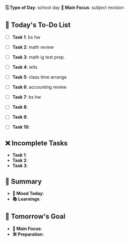 **🗓️ Type of Day**: school day
**🎯 Main Focus**: subject revision

## 📝 Today's To-Do List
- [ ] **Task 1**: bs hw
- [ ] **Task 2**: math review
- [ ] **Task 3**: math ig test prep.
- [ ] **Task 4**: ielts
- [ ] **Task 5**: class time arrange
- [ ] **Task 6**: accounting review
- [ ] **Task 7**: bs hw
- [ ] **Task 8**: 
- [ ] **Task 9**: 
- [ ] **Task 10**: 


## ❌ Incomplete Tasks
- **Task 1**: 
- **Task 2**: 
- **Task 3**: 

## 🌟 Summary
- **🙂 Mood Today**: 
- **📚 Learnings**: 

## 🎯 Tomorrow's Goal
- **🎯 Main Focus**: 
- **🛠️ Preparation**: 
